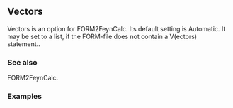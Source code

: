 ##  Vectors 

Vectors is an option for FORM2FeynCalc. Its default setting is Automatic. It may be set to a list, if the FORM-file does not contain a V(ectors) statement..

###  See also 

FORM2FeynCalc.

###  Examples 